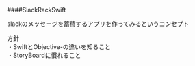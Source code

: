 ####SlackRackSwift

slackのメッセージを蓄積するアプリを作ってみるというコンセプト  

方針  
・SwiftとObjective-の違いを知ること  
・StoryBoardに慣れること
